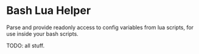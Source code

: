 # Bash Lua Helper

Parse and provide readonly access to config variables from lua scripts, for use inside your bash scripts.

TODO: all stuff.

